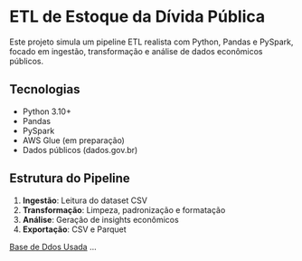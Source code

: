 #  ETL de Estoque da Dívida Pública

Este projeto simula um pipeline ETL realista com Python, Pandas e PySpark, focado em ingestão, transformação e análise de dados econômicos públicos.

##  Tecnologias
- Python 3.10+
- Pandas
- PySpark
- AWS Glue (em preparação)
- Dados públicos (dados.gov.br)

##  Estrutura do Pipeline
1. **Ingestão**: Leitura do dataset CSV
2. **Transformação**: Limpeza, padronização e formatação
3. **Análise**: Geração de insights econômicos
4. **Exportação**: CSV e Parquet

[Base de Ddos Usada](https://basedosdados.org/dataset/3ee33c3c-d8f9-4088-aee3-d34ee1efc0ae?table=826c960c-45d7-4e54-b493-48f07de29497)
...

